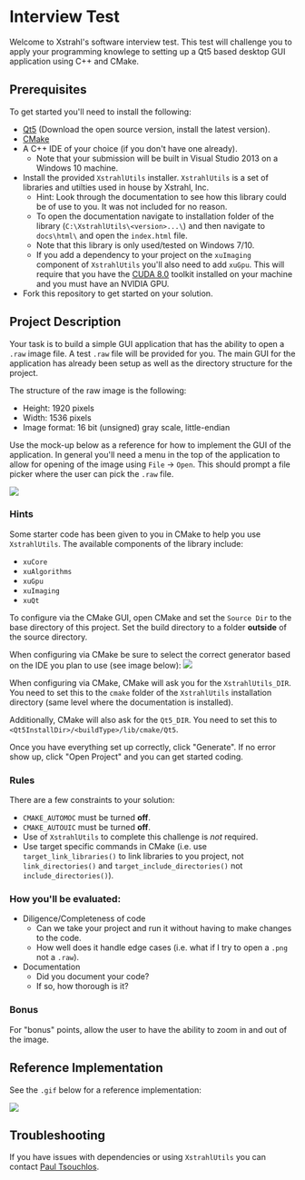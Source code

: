 # Interview Test
Welcome to Xstrahl's software interview test. This test will challenge you to apply your programming knowlege to setting up a Qt5 based desktop GUI application using C++ and CMake. 

## Prerequisites
To get started you'll need to install the following:
* [Qt5](https://www.qt.io/download) (Download the open source version, install the latest version).
* [CMake](https://cmake.org/download/)
* A C++ IDE of your choice (if you don't have one already).
    * Note that your submission will be built in Visual Studio 2013 on a Windows 10 machine.
* Install the provided `XstrahlUtils` installer. `XstrahlUtils` is a set of libraries and utilties used in house by Xstrahl, Inc.
    * Hint: Look through the documentation to see how this library could be of use to you. It was not included for no reason. 
    * To open the documentation navigate to installation folder of the library (`C:\XstrahlUtils\<version>...\`) and then navigate to `docs\html\` and open the `index.html` file. 
    * Note that this library is only used/tested on Windows 7/10.
    * If you add a dependency to your project on the `xuImaging` component of `XstrahlUtils` you'll also need to add `xuGpu`. This will require that you have the [CUDA 8.0](https://developer.nvidia.com/cuda-80-ga2-download-archive) toolkit installed on your machine and you must have an NVIDIA GPU.  
* Fork this repository to get started on your solution. 

## Project Description
Your task is to build a simple GUI application that has the ability to open a `.raw` image file. A test `.raw` file will be provided for you. The main GUI for the application has already been setup as well as the directory structure for the project.  

The structure of the raw image is the following:
* Height: 1920 pixels
* Width: 1536 pixels 
* Image format: 16 bit (unsigned) gray scale, little-endian

Use the mock-up below as a reference for how to implement the GUI of the application. In general you'll need a menu in the top of the application to allow for opening of the image using `File` -> `Open`. This should prompt a file picker where the user can pick the `.raw` file. 

![](https://i.imgur.com/bbvEHVe.png)

### Hints
Some starter code has been given to you in CMake to help you use `XstrahlUtils`. The available components of the library include:
* `xuCore`
* `xuAlgorithms`
* `xuGpu`
* `xuImaging`
* `xuQt`

To configure via the CMake GUI, open CMake and set the `Source Dir` to the base directory of this project. Set the build directory to a folder **outside** of the source directory. 

When configuring via CMake be sure to select the correct generator based on the IDE you plan to use (see image below):
![](https://i.imgur.com/CvFpWFz.png)

When configuring via CMake, CMake will ask you for the `XstrahlUtils_DIR`. You need to set this to the `cmake` folder of the `XstrahlUtils` installation directory (same level where the documentation is installed).

Additionally, CMake will also ask for the `Qt5_DIR`. You need to set this to `<Qt5InstallDir>/<buildType>/lib/cmake/Qt5`. 

Once you have everything set up correctly, click "Generate". If no error show up, click "Open Project" and you can get started coding. 
 
### Rules
There are a few constraints to your solution:
* `CMAKE_AUTOMOC` must be turned **off**.
* `CMAKE_AUTOUIC` must be turned **off**. 
* Use of `XstrahlUtils` to complete this challenge is *not* required.
* Use target specific commands in CMake (i.e. use `target_link_libraries()` to link libraries to you project, not `link_directories()` and `target_include_directories()` not `include_directories()`).

### How you'll be evaluated:
* Diligence/Completeness of code 
    * Can we take your project and run it without having to make changes to the code.
    * How well does it handle edge cases (i.e. what if I try to open a `.png` not a `.raw`).
* Documentation
    * Did you document your code?
    * If so, how thorough is it? 

### Bonus
For "bonus" points, allow the user to have the ability to zoom in and out of the image. 

## Reference Implementation
See the `.gif` below for a reference implementation:

![](https://i.imgur.com/Le5ukLX.gif)

## Troubleshooting
If you have issues with dependencies or using `XstrahlUtils` you can contact [Paul Tsouchlos](mailto:PaulTsouchlos@xstrahl.com). 
